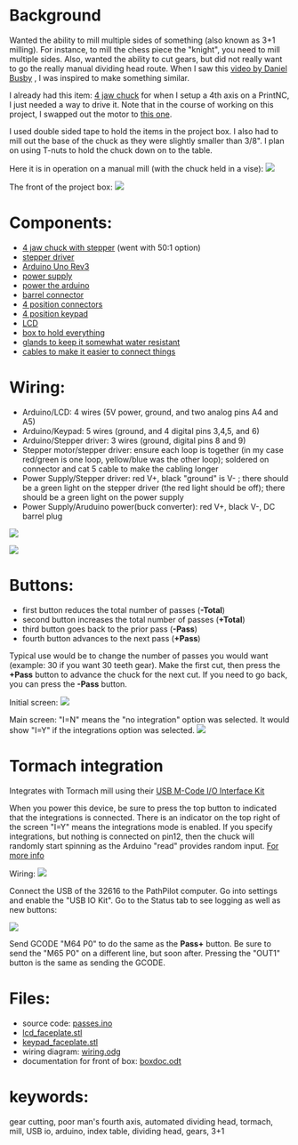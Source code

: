 # Background

Wanted the ability to mill multiple sides of something (also known as 3+1 milling). For instance, to mill the chess piece the "knight", you need to mill multiple sides. Also, wanted the ability to cut gears, but did not really want to go the really manual dividing head route. When I saw this [video by Daniel Busby](https://www.youtube.com/watch?v=1Cl9l5O7EEI) , I was inspired to make something similar.

I already had this item: [4 jaw chuck](https://a.aliexpress.com/_mOB9M1P) for when I setup a 4th axis on a PrintNC, I just needed a way to drive it. Note that in the course of working on this project, I swapped out the motor to [this one](https://www.amazon.com/gp/product/B0B6N36NQJ).

I used double sided tape to hold the items in the project box. I also had to mill out the base of the chuck as they were slightly smaller than 3/8". I plan on using T-nuts to hold the chuck down on to the table.

Here it is in operation on a manual mill (with the chuck held in a vise):
![](working.gif)

The front of the project box:
![](front.jpg)


# Components:
- [4 jaw chuck with stepper](https://a.aliexpress.com/_mOB9M1P) (went with 50:1 option)
- [stepper driver](https://www.amazon.com/gp/product/B07YWZRXGR)
- [Arduino Uno Rev3](https://www.amazon.com/dp/B008GRTSV6)
- [power supply](https://www.amazon.com/gp/product/B077BN32KZ)
- [power the arduino](https://www.amazon.com/dp/B07V6X6L89?ref=ppx_yo2ov_dt_b_product_details&th=1)
- [barrel connector](https://www.amazon.com/43x2pcs-Connectors-Security-Lighting-MILAPEAK/dp/B072BXB2Y8)
- [4 position connectors](https://www.amazon.com/gp/product/B083GR7FQF)
- [4 position keypad](https://www.amazon.com/gp/product/B07PFK5Z7L/)
- [LCD](https://www.amazon.com/dp/B07S7PJYM6)
- [box to hold everything](https://www.amazon.com/dp/B08282SQPT?ref=ppx_yo2ov_dt_b_product_details&th=1)
- [glands to keep it somewhat water resistant](https://www.amazon.com/dp/B09WQCF6TQ?ref=ppx_yo2ov_dt_b_product_details&th=1)
- [cables to make it easier to connect things](https://www.amazon.com/gp/product/B01EV70C78)

# Wiring:
- Arduino/LCD: 4 wires (5V power, ground, and two analog pins A4 and A5)
- Arduino/Keypad: 5 wires (ground, and 4 digital pins 3,4,5, and 6)
- Arduino/Stepper driver: 3 wires (ground, digital pins 8 and 9)
- Stepper motor/stepper driver: ensure each loop is together (in my case red/green is one loop, yellow/blue was the other loop); soldered on connector and cat 5 cable to make the cabling longer
- Power Supply/Stepper driver: red V+, black "ground" is V- ; there should be a green light on the stepper driver (the red light should be off); there should be a green light on the power supply
- Power Supply/Aruduino power(buck converter): red V+, black V-, DC barrel plug

![](wiring.png)

![](internals.jpg)

# Buttons:
- first button reduces the total number of passes (**-Total**)
- second button increases the total number of passes (**+Total**)
- third button goes back to the prior pass (**-Pass**)
- fourth button advances to the next pass (**+Pass**)

Typical use would be to change the number of passes you would want (example: 30 if you want 30 teeth gear). Make the first cut, then press the **+Pass** button to advance the chuck for the next cut. If you need to go back, you can press the **-Pass** button.

Initial screen:
![](integrations.jpg)

Main screen:
"I=N" means the "no integration" option was selected. It would show "I=Y" if the integrations option was selected.
![](passes.jpg)

# Tormach integration

Integrates with Tormach mill using their [USB M-Code I/O Interface Kit](https://tormach.com/usb-m-code-io-interface-kit-32616.html)

When you power this device, be sure to press the top button to indicated that the integrations is connected. There is an indicator on the top right of the screen "I=Y" means the integrations mode is enabled. If you specify integrations, but nothing is connected on pin12, then the chuck will randomly start spinning as the Arduino "read" provides random input. [For more info](https://www.arduino.cc/reference/en/language/functions/digital-io/digitalread/)

Wiring:
![](tormach_integration.png)

Connect the USB of the 32616 to the PathPilot computer. Go into settings and enable the "USB IO Kit". Go to the Status tab to see logging as well as new buttons:

![](pathpilot_settings_new_buttons.jpg)

Send GCODE "M64 P0" to do the same as the **Pass+** button. Be sure to send the "M65 P0" on a different line, but soon after. Pressing the "OUT1" button is the same as sending the GCODE.


# Files:
- source code: [passes.ino](passes.ino)
- [lcd_faceplate.stl](lcd_faceplate.stl)
- [keypad_faceplate.stl](keypad_faceplate.stl)
- wiring diagram: [wiring.odg](wiring.odg)
- documentation for front of box: [boxdoc.odt](boxdoc.odt)

# keywords:
gear cutting, poor man's fourth axis, automated dividing head, tormach, mill, USB io, arduino, index table, dividing head, gears, 3+1

